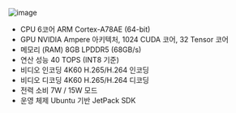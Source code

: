 ![image](https://github.com/user-attachments/assets/7b917e3c-fc35-4f8a-b49d-9fc7acffa25e)
- CPU	6코어 ARM Cortex-A78AE (64-bit)
- GPU	NVIDIA Ampere 아키텍처, 1024 CUDA 코어, 32 Tensor 코어
- 메모리 (RAM)	8GB LPDDR5 (68GB/s)
- 연산 성능	40 TOPS (INT8 기준)
- 비디오 인코딩	4K60 H.265/H.264 인코딩
- 비디오 디코딩	4K60 H.265/H.264 디코딩
- 전력 소비	7W / 15W 모드
- 운영 체제	Ubuntu 기반 JetPack SDK
